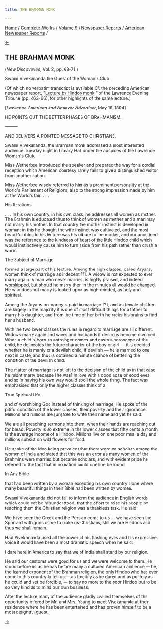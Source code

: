 ```yaml
---
title: THE BRAHMAN MONK

---
```

<div>

[Home](../../../../index.htm) /
[Complete-Works](../../../complete_works.htm) / [Volume
9](../../volume_9_contents.htm) / [Newspaper
Reports](../newspaper_reports_contents.htm) / [American Newspaper
Reports](american_newspaper_contents.htm) /

[←](28_evening_tribune_may_16_1894.htm)

## THE BRAHMAN MONK

(*New Discoveries*, Vol. 2, pp. 68-71.)

Swami Vivekananda the Guest of the Woman's Club

(Of which no verbatim transcript is available Cf. the preceding American
newspaper report, "[Lecture by Hindoo
monk](28_evening_tribune_may_16_1894.htm) " of the Lawrence Evening
Tribune (pp. 463-66), for other highlights of the same lecture.)

\[*Lawrence American and Andover Advertiser*, May 18, 1894\]

HE POINTS OUT THE BETTER PHASES OF BRAHMANISM.

———

AND DELIVERS A POINTED MESSAGE TO CHRISTIANS.

Swami Vivekananda, the Brahman monk addressed a most interested audience
Tuesday night in Library Hall under the auspices of the Lawrence Woman's
Club.

Miss Wetherbee introduced the speaker and prepared the way for a cordial
reception which American courtesy rarely fails to give a distinguished
visitor from another nation.

Miss Wetherbee wisely referred to him as a prominent personality at the
World's Parliament of Religions, also to the strong impression made by
him at the World's fair. . . .

  

His Iterations

. . . In his own country, in his own class, he addresses all women as
mother. The Brahmin is educated thus to think of women as mother and a
man may not marry his mother. In that country the mother instinct is
developed in woman; in this he thought the wife instinct was cultivated,
and the most beautiful thing in his lecture was his tribute to the
mother, and not unnoticed was the reference to the kindness of heart of
the little Hindoo child which would instinctively cause him to turn
aside from his path rather than crush a worm.

The Subject of Marriage

formed a large part of his lecture. Among the high classes, called
Aryans, women think of marriage as indecent \[?\]. A widow is not
expected to ever marry again. A man who never marries, is highly
praised, and indeed worshipped, but should he marry then in the minutes
all would be changed. He who does not marry is looked upon as
high-minded, as holy and spiritual.

Among the Aryans no money is paid in marriage \[?\], and as female
children are largely in the majority it is one of most difficult things
for a father to marry his daughter, and from the time of her birth he
racks his brains to find her a husband.

With the two lower classes the rules in regard to marriage are all
different. Widows marry again and wives and husbands if desirous become
divorced. When a child is born an astrologer comes and casts a horoscope
of the child, he delineates the future character of the boy or girl — it
is decided whether he is manly or a devilish child; if devilish — he is
married to one next in caste, and thus is obtained a minute chance of
bettering the condition of the devilish child.

The matter of marriage is not left to the decision of the child as in
that case he might marry because \[he was\] in love with a good nose or
good eyes and so in having his own way would spoil the whole thing. The
fact was emphasised that only the higher classes think of a

True Spiritual Life

and of worshiping God instead of thinking of marriage. He spoke of the
pitiful condition of the lower classes, their poverty and their
ignorance. Millions and millions are \[un\]able to write their name and
yet he said:

We are all preaching sermons into them, when their hands are reaching
out for bread. Poverty is so extreme in the lower classes that fifty
cents a month is the average income of a Hindoo. Millions live on one
poor meal a day and millions subsist on wild flowers for food.

He spoke of the idea being prevalent that there were no scholars among
the women of India and stated that this was an error as many women of
the Brahmins were married but became scholars, and with evident pride he
referred to the fact that in no nation could one line be found

In Any Bible

that had been written by a woman excepting his own country alone where
many beautiful things in their Bible had been written by women.

Swami Vivekananda did not fail to inform the audience in English words
which could not be misunderstood, that the effort to raise his people by
teaching them the Christian religion was a thankless task. He said:

We have seen the Greek and the Persian come to us — we have seen the
Spaniard with guns come to make us Christians, still we are Hindoos and
thus we shall remain.

Had Vivekananda used all the power of his flashing eyes and his
expressive voice it would have been a most dramatic speech when he said:

I dare here in America to say that we of India shall stand by our
religion.

He said our customs were good for us and we were welcome to them. He
stood before us as he has before many a cultured American audience — he,
the learned exponent of the Brahman religion, the only Hindoo who has
ever come to this country to tell us — as forcibly as he dared and as
politely as he could and yet be forcible, — to say no more to the poor
Hindoo but to be so very kind as to mind our own business.

After the lecture many of the audience gladly availed themselves of the
opportunity offered by Mr. and Mrs. Young to meet Vivekananda at their
residence where he has been entertained and has proven himself to be a
most delightful guest.

[→](30_boston_evening_transcript_aug_11_1894.htm)

</div>
